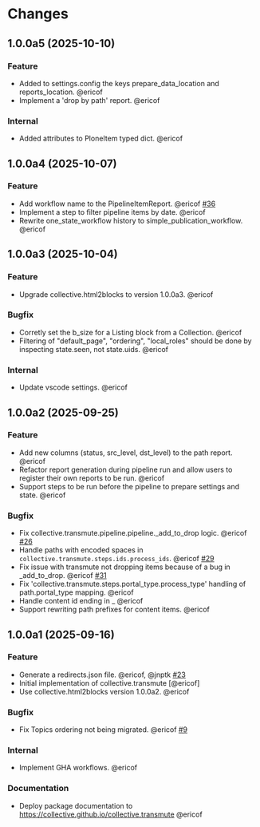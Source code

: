 # Changes

<!-- towncrier release notes start -->

## 1.0.0a5 (2025-10-10)


### Feature

- Added to settings.config the keys prepare_data_location and reports_location. @ericof 
- Implement a 'drop by path' report. @ericof 


### Internal

- Added attributes to PloneItem typed dict. @ericof 

## 1.0.0a4 (2025-10-07)


### Feature

- Add workflow name to the PipelineItemReport. @ericof [#36](https://github.com/collective/collective.transmute/issues/36)
- Implement a step to filter pipeline items by date. @ericof 
- Rewrite one_state_workflow history to simple_publication_workflow. @ericof 

## 1.0.0a3 (2025-10-04)


### Feature

- Upgrade collective.html2blocks to version 1.0.0a3. @ericof 


### Bugfix

- Corretly set the b_size for a Listing block from a Collection. @ericof 
- Filtering of "default_page", "ordering", "local_roles" should be done by inspecting state.seen, not state.uids. @ericof 


### Internal

- Update vscode settings. @ericof 

## 1.0.0a2 (2025-09-25)


### Feature

- Add new columns (status, src_level, dst_level) to the path report. @ericof 
- Refactor report generation during pipeline run and allow users to register their own reports to be run. @ericof 
- Support steps to be run before the pipeline to prepare settings and state. @ericof 


### Bugfix

- Fix collective.transmute.pipeline.pipeline._add_to_drop logic. @ericof [#26](https://github.com/collective/collective.transmute/issues/26)
- Handle paths with encoded spaces in `collective.transmute.steps.ids.process_ids`. @ericof [#29](https://github.com/collective/collective.transmute/issues/29)
- Fix issue with transmute not dropping items because of a bug in _add_to_drop. @ericof [#31](https://github.com/collective/collective.transmute/issues/31)
- Fix 'collective.transmute.steps.portal_type.process_type' handling of path.portal_type mapping. @ericof 
- Handle content id ending in _ @ericof 
- Support rewriting path prefixes for content items. @ericof 

## 1.0.0a1 (2025-09-16)


### Feature

- Generate a redirects.json file. @ericof, @jnptk [#23](https://github.com/collective/collective.transmute/issues/23)
- Initial implementation of collective.transmute [@ericof] 
- Use collective.html2blocks version 1.0.0a2. @ericof 


### Bugfix

- Fix Topics ordering not being migrated. @ericof [#9](https://github.com/collective/collective.transmute/issues/9)


### Internal

- Implement GHA workflows. @ericof 


### Documentation

- Deploy package documentation to https://collective.github.io/collective.transmute @ericof

